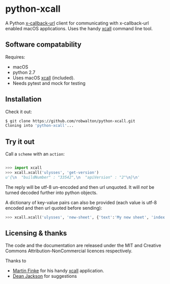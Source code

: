 # python-xcall

A Python [x-callback-url](http://x-callback-url.com) client for 
communicating with x-callback-url enabled macOS applications. Uses the handy
[xcall](https://github.com/martinfinke/xcall) command line tool. 


## Software compatability
Requires:
- macOS
- python 2.7
- Uses macOS [xcall](https://github.com/martinfinke/xcall) (included).
- Needs pytest and mock for testing

## Installation
Check it out:
```bash
$ git clone https://github.com/robwalton/python-xcall.git
Cloning into 'python-xcall'...
```

## Try it out
Call a `scheme` with an `action`:
```python

>>> import xcall
>>> xcall.xcall('ulysses', 'get-version')
u'{\n  "buildNumber" : "33542",\n  "apiVersion" : "2"\n}\n'
```
The reply will be utf-8 un-encoded and then url unquoted. It will _not_ be
turned decoded further into python objects.

A dictionary of key-value pairs can also be provided (each value is utf-8
encoded and then url quoted before sending):
```python
>>> xcall.xcall('ulysses', 'new-sheet', {'text':'My new sheet', 'index':'2'})
```


## Licensing & thanks

The code and the documentation are released under the MIT and Creative Commons
Attribution-NonCommercial licences respectively.

Thanks to
- [Martin Finke](https://github.com/martinfinke) for his handy [xcall](https://github.com/martinfinke/xcall) application.
- [Dean Jackson](https://github.com/deanishe) for suggestions


  

